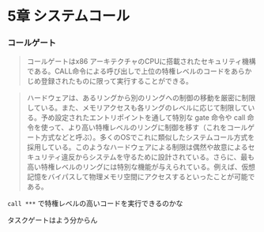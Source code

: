 # 5章 システムコール

### コールゲート

> コールゲートはx86 アーキテクチャのCPUに搭載されたセキュリティ機構である。CALL命令による呼び出しで上位の特権レベルのコードをあらかじめ登録されたものに限って実行することができる。

> ハードウェアは、あるリングから別のリングへの制御の移動を厳密に制限している。また、メモリアクセスも各リングのレベルに応じて制限している。予め設定されたエントリポイントを通して特別な gate 命令や call 命令を使って、より高い特権レベルのリングに制御を移す（これをコールゲート方式などと呼ぶ）。多くのOSでこれに類似したシステムコール方式を採用している。このようなハードウェアによる制限は偶然や故意によるセキュリティ違反からシステムを守るために設計されている。さらに、最も高い特権レベルのリングには特別な機能が与えられている。例えば、仮想記憶をバイパスして物理メモリ空間にアクセスするといったことが可能である。

`call ***` で特権レベルの高いコードを実行できるのかな

タスクゲートはよう分からん

